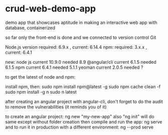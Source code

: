 # crud-web-demo-app
demo app that showcases aptitude in making an interactive web app with database, containerized

so far only the front-end is done and we connected to version control Git


Node.js version required: 6.9.x , current: 6.14.4
npm: required: 3.x.x , current: 6.4.1

new:
node js			current 10.9.0  needed 8.9
@angular/cli 	current	6.1.5	needed 6.1.5
npm				current 6.4.1	needed 5.1.1
yeoman			current 2.0.5	needed ?


to get the latest of node and npm:

install npm, then:
sudo npm install npm@latest -g
sudo npm cache clean -f
sudo npm install -g n
sudo n latest

after creating an angular project with angular-cli, 
don't forget to do the audit to remove the vulnerabilities (it reminds you of it)

to create an angular project:
ng new "my-new-app"
also "ng init" will do same except without folder creation
then compile and run the app:
ng serve
and to run it in production with a different environment:
ng --prod serve





